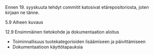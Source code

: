 Ennen 19. syyskuuta tehdyt commitit katosivat etärepositoriosta, joten kirjaan ne tänne.

5.9
Aiheen kuvaus

12.9
Ensimmäinen tietokohde ja dokumentaation aloitus

- Toiminnallisuus tuotekategorioiden lisäämiseen ja päivittämiseen
- Dokumentaatioon käyttötapauksia
